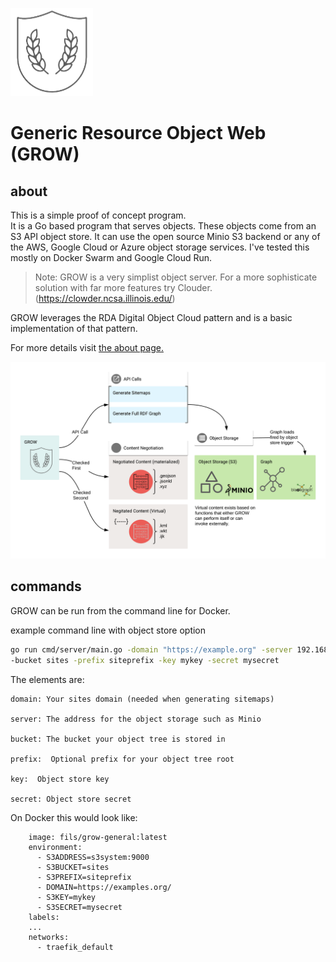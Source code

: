 ![GitHub Logo](./docs/images/growShield.png)

# Generic Resource Object Web (GROW)

## about

This is a simple proof of concept program.  
It is a Go based program that serves objects.  These objects 
come from an S3 API object store.  It can use the open source Minio 
S3 backend or any of the AWS, Google Cloud or Azure object storage 
services.   I've tested this mostly on Docker Swarm and Google Cloud Run.

> Note:  GROW is a very simplist object server.  For a more sophisticate
> solution with far more features try Clouder. (https://clowder.ncsa.illinois.edu/)

GROW leverages the RDA Digital Object Cloud pattern and is a basic implementation 
of that pattern.

For more details visit [the about page.](./docs/about.md)



![GitHub Logo](./docs/images/objecChain.png)

## commands

GROW can be run from the command line for Docker.

example command line with object store option 
```bash
go run cmd/server/main.go -domain "https://example.org" -server 192.168.86.45:1234 
-bucket sites -prefix siteprefix -key mykey -secret mysecret
```

The elements are:

```
domain: Your sites domain (needed when generating sitemaps)

server: The address for the object storage such as Minio

bucket: The bucket your object tree is stored in

prefix:  Optional prefix for your object tree root

key:  Object store key

secret: Object store secret
```

On Docker this would look like:

```Docker
    image: fils/grow-general:latest
    environment:
      - S3ADDRESS=s3system:9000
      - S3BUCKET=sites
      - S3PREFIX=siteprefix
      - DOMAIN=https://examples.org/
      - S3KEY=mykey
      - S3SECRET=mysecret
    labels:
    ...
    networks:
      - traefik_default

```

